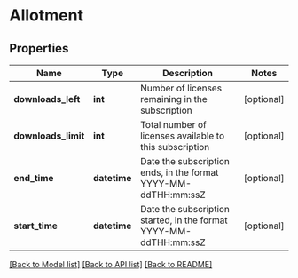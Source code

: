 # Allotment

## Properties
Name | Type | Description | Notes
------------ | ------------- | ------------- | -------------
**downloads_left** | **int** | Number of licenses remaining in the subscription | [optional] 
**downloads_limit** | **int** | Total number of licenses available to this subscription | [optional] 
**end_time** | **datetime** | Date the subscription ends, in the format YYYY-MM-ddTHH:mm:ssZ | [optional] 
**start_time** | **datetime** | Date the subscription started, in the format YYYY-MM-ddTHH:mm:ssZ | [optional] 

[[Back to Model list]](../README.md#documentation-for-models) [[Back to API list]](../README.md#documentation-for-api-endpoints) [[Back to README]](../README.md)


